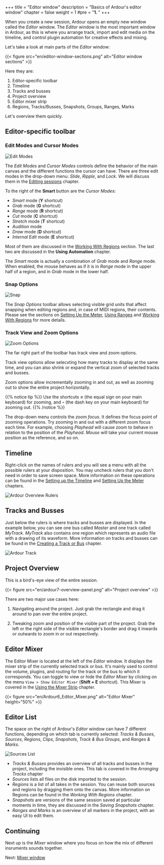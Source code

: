 +++
title = "Editor window"
description = "Basics of Ardour's editor window"
chapter = false
weight = 1
#pre = "<b>1. </b>"
+++

When you create a new session, Ardour opens an empty new window called the
_Editor_ window. The _Editor_ window is the most important window in Ardour, as
this is where you arrange track, import and edit media on the timeline, and
control plugin automation for creative effects and mixing.

Let's take a look at main parts of the _Editor_ window:

{{< figure src="en/editor-window-sections.png" alt="Editor window sections" >}}

Here they are:

1. Editor-specific toolbar
2. Timeline
3. Tracks and busses
4. Project overview
5. Editor mixer strip
6. Regions, Tracks/Busses, Snapshots, Groups, Ranges, Marks

Let's overview them quickly.

## Editor-specific toolbar

### Edit Modes and Cursor Modes

![Edit Modes](en/ardour7-edit-modes-cursor-modes.png)

The _Edit Modes_ and _Cursor Modes_ controls define the behavior of the main
canvas and the different functions the cursor can have. There are three edit
modes in the drop-down menu: _Slide_, _Ripple_, and _Lock_. We will discuss them
in the [Editing sessions](../../../editing-sessions/) chapter.

To the right of the **Smart** button are the _Cursor Modes_:

- _Smart_ mode (**Y** shortcut)
- _Grab_ mode (**G** shortcut)
- _Range_ mode (**R** shortcut)
- _Cut_ mode (**C** shortcut)
- _Stretch_ mode (**T** shortcut)
- _Audition_ mode
- _Draw_ mode (**D** shortcut)
- _Internal Edit_ mode (**E** shortcut)

Most of them are discussed in the [Working With
Regions](../../../editing-sessions/working-with-regions/) section. The last two are
discussed in the **Using Automation** chapter.

The _Smart_ mode is actually a combination of _Grab_ mode and _Range_ mode. When
enabled, the mouse behaves as if it is in _Range_ mode in the upper half of a
region, and in _Grab_ mode in the lower half.

### Snap Options

![Snap](en/ardour7-snap-options-and-nudge-controls.png)

The _Snap Options_ toolbar allows selecting visible grid units that affect
snapping when editing regions and, in case of MIDI regions, their contents.
Please see the sections on
[Setting Up the Meter](../../../editing-sessions/setting-up-the-meter/),
[Using Ranges](../../../editing-sessions/using-ranges/) and
[Working With Regions](../../../editing-sessions/working-with-regions/) for more
details.

### Track View and Zoom Options

![Zoom Options](en/ardour7-view-and-zoom-options.png)

The far right part of the toolbar has track view and zoom options.

Track view options allow selecxting how many tracks to display at the same time,
and you can also shrink or expand the vertical zoom of selected tracks and
busses.

Zoom options allow incrementally zooming in and out, as well as zooming out to
show the entire project horizontally.

{{% notice tip %}}
Use the shortcuts **=** (the equal sign on your main keyboard) for zooming, and
**-** (the dash key on your main keyboard) for zooming out.
{{% /notice %}}

The drop-down menu controls the _zoom focus_. It defines the focus point of
zooming operations. Try zooming in and out with a different zoom focus each
time. For example, choosing _Playhead_ will cause zoom to behave in relation to
the position of the _Playhead_. _Mouse_ will take your current mouse position as
the reference, and so on.

## Timeline

Right-click on the names of rulers and you will see a menu with all the
possible rulers at your disposition. You may uncheck rulers that you
don't need in order to save screen space. More information on these
operations can be found in the
[Setting up the Timeline](../../setting-up-the-timeline/) and
[Setting Up the Meter](../../../editing-sessions/setting-up-the-meter/) chapters.

![Ardour Overview Rulers](en/Ardour6_Overview_Rulers.png)

## Tracks and Busses

Just below the rulers is where tracks and busses are displayed. In the example
below, you can see one bus called _Master_ and one track called _MyTrack_.
_MyTrack_ also contains one region which represents an audio file with a drawing
of its waveform. More information on tracks and busses can be found in the
[Creating a Track or Bus](../../creating-tracks-and-busses/) chapter.

![Ardour Track](en/Ardour6_Track.png)

## Project Overview

This is a bird's-eye view of the entire session.

{{< figure src="en/ardour7-overview-panel.png" alt="Project overview" >}}

There are two major use cases here:

1. Navigating around the project. Just grab the rectangle and drag it around to
pan over the entire project.

2. Tweaking zoom and position of the visible part of the project. Grab the left
or the right side of the visible rectangle's border and drag it inwards or
outwards to zoom in or out respectively.

## Editor Mixer

The Editor Mixer is located at the left of the _Editor_ window. It displays the
mixer strip of the currently selected track or bus. It's mainly used to control
the volume, plugins, and routing for the track or the bus to which it
corresponds. You can toggle to view or hide the _Editor Mixer_ by clicking on
the menu `View > Show Editor Mixer` (**Shift + E** shortcut). This Mixer is
covered in the [Using the Mixer Strip](../mixing-sessions/the-mixer-strip/)
chapter.

{{< figure src="en/Ardour6_Editor_Mixer.png" alt="Editor Mixer" height="50%" >}}

## Editor List

The space on the right of Ardour's _Editor_ window can have 7 different
functions, depending on which tab is currently selected: _Tracks & Busses_,
_Sources_, _Regions_, _Clips_, _Snapshots_, _Track & Bus Groups_, and _Ranges &
Marks_.

![Sources List](en/ardour7-sources-list.png)

- _Tracks & Busses_ provides an overview of all tracks and busses in the
project, including the invisible ones. This tab is covered in the
_Arranging Tracks_ chapter
- _Sources_ lists all files on the disk imported to the session.
- _Regions_ is a list of all takes in the session. You can reuse both sources
and regions by dragging them onto the canvas. More information on Regions can be
found in the _Working With Regions_ chapter.
- _Snapshots_ are versions of the same session saved at particular moments in
time, they are discussed in the _Saving Snapshots_ chapter.
- _Ranges and Marks_ is an overview of all markers in the project, with an easy
UI to edit them.

## Continuing

Next up is the _Mixer_ window where you focus on how the mix of different
insruments sounds together.

Next: [Mixer window](../mixer-window)